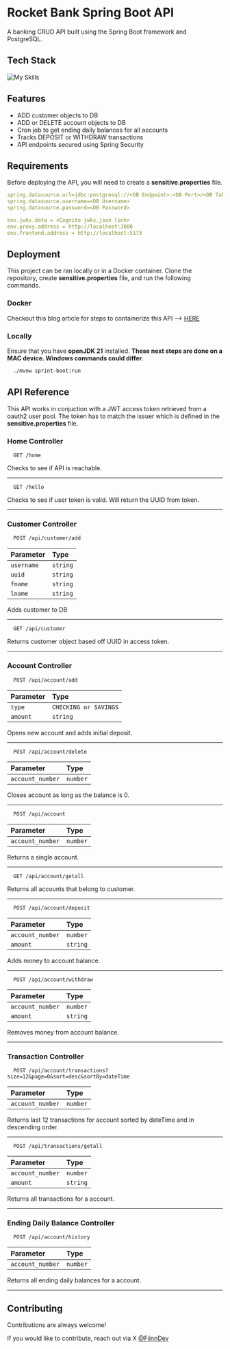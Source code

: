 
# Rocket Bank Spring Boot API

A banking CRUD API built using the Spring Boot framework and PostgreSQL.

## Tech Stack

![My Skills](https://skillicons.dev/icons?i=java,spring,docker,maven,postgres)

## Features

- ADD customer objects to DB
- ADD or DELETE account objects to DB
- Cron job to get ending daily balances for all accounts
- Tracks DEPOSIT or WITHDRAW transactions
- API endpoints secured using Spring Security

## Requirements

Before deploying the API, you will need to create a **sensitive.properties** file.

```yaml
spring.datasource.url=jdbc:postgresql://<DB Endpoint>:<DB Port>/<DB Table Name>
spring.datasource.username=<DB Username>
spring.datasource.password=<DB Password>

env.jwks.data = <Cognito jwks.json link>
env.proxy.address = http://localhost:3000
env.frontend.address = http://localhost:5173
```

## Deployment

This project can be ran locally or in a Docker container. Clone the repository, create **sensitive.properties** file, and run the following commands.

### Docker

Checkout this blog article for steps to containerize this API --> [HERE](https://dev.to/tevindeale/containerize-a-java-spring-boot-app-1op3)

### Locally

Ensure that you have **openJDK 21** installed. **These next steps are done on a MAC device. Windows commands could differ**.

```bash
  ./mvnw sprint-boot:run
```

## API Reference

This API works in conjuction with a JWT access token retrieved from a oauth2 user pool. The token has to match the issuer which is defined in the **sensitive.properties** file.

### Home Controller

```http
  GET /home
```

Checks to see if API is reachable.

---

```http
  GET /hello
```

Checks to see if user token is valid. Will return the UUID from token.

---

### Customer Controller

```http
  POST /api/customer/add
```

| Parameter | Type     |
| :-------- | :------- |
| `username` | `string` |
| `uuid` | `string` |
| `fname` | `string` |
| `lname` | `string` |

Adds customer to DB

---

```http
  GET /api/customer
```

Returns customer object based off UUID in access token.

---

### Account Controller

```http
  POST /api/account/add
```

| Parameter | Type     |
| :-------- | :------- |
| `type` | `CHECKING or SAVINGS` |
| `amount` | `string` |

Opens new account and adds initial deposit.

---

```http
  POST /api/account/delete
```

| Parameter | Type     |
| :-------- | :------- |
| `account_number` | `number` |

Closes account as long as the balance is 0.

---

```http
  POST /api/account
```

| Parameter | Type     |
| :-------- | :------- |
| `account_number` | `number` |

Returns a single account.

---

```http
  GET /api/account/getall
```

Returns all accounts that belong to customer.

---

```http
  POST /api/account/deposit
```

| Parameter | Type     |
| :-------- | :------- |
| `account_number` | `number` |
| `amount` | `string` |

Adds money to account balance.

---

```http
  POST /api/account/withdraw
```

| Parameter | Type     |
| :-------- | :------- |
| `account_number` | `number` |
| `amount` | `string` |

Removes money from account balance.

---

### Transaction Controller

```http
  POST /api/account/transactions?size=12&page=0&sort=desc&sortBy=dateTime
```

| Parameter | Type     |
| :-------- | :------- |
| `account_number` | `number` |

Returns last 12 transactions for account sorted by dateTime and in descending order.

---

```http
  POST /api/transactions/getall
```

| Parameter | Type     |
| :-------- | :------- |
| `account_number` | `number` |
| `amount` | `string` |

Returns all transactions for a account.

---

### Ending Daily Balance Controller

```http
  POST /api/account/history
```

| Parameter | Type     |
| :-------- | :------- |
| `account_number` | `number` |

Returns all ending daily balances for a account.

---

## Contributing

Contributions are always welcome!

If you would like to contribute, reach out via X [@FiinnDev](https://x.com/FiinnDev)
